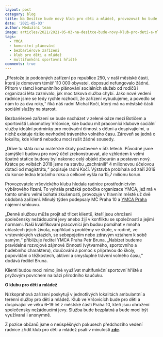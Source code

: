 ```yaml
---
layout: post
category: blog
title: Na Desítce bude nový klub pro děti a mládež, provozovat ho bude YMCA
date: '2021-05-03'
author: Mediální team
image: articles/2021/2021-05-03-na-desitce-bude-novy-klub-pro-deti-a-mladez-provozovat-ho-bude-ymca-01.jpg
tags:
  - YMCA
  - komunitní plánování
  - bezbariérové zařízení
  - klub pro děti a mládež
  - multifunkční sportovní hřiště
comments: true
---
```



„Přestože je podobných zařízení po republice 250, v naší městské části, která je domovem téměř 110 000 obyvatel, doposud nefungovalo žádné. Přitom v rámci komunitního plánování sociálních služeb od rodičů i organizací léta zaznívalo, jak moc taková služba chybí. Jako nové vedení radnice jsme se tedy rychle rozhodli, že zařízení vybudujeme, a povedlo se nám to za dva roky,“ říká náš radní Michal Kočí, který má na městské části sociální služby na starost.

Bezbariérové zařízení se bude nacházet v zelené oáze mezi Botičem a sportovišti Lokomotivy Vršovice, kde budou mít pracovníci klubové sociální služby ideální podmínky pro motivační činnost s dětmi a dospívajícími, u nichž existuje riziko nevhodně tráveného volného času. Zároveň se jedná o lokalitu, kde klienti nebudou moci rušit žádné sousedy.

„Dříve tu stála ruina mateřské školy postavené v 50. letech. Původně jsme zamýšleli budovu pro nový účel zrekonstruovat, ale vzhledem k velmi špatné statice budovy byl nakonec celý objekt zbourán a postaven nový. Krátce po volbách 2018 jsme na stavbu „zachránili“ 4 milionovou účelovou dotaci od magistrátu,“ popisuje radní Kočí. Výstavba probíhala od září 2019 do konce ledna letošního roku a celkově vyšla na 15,7 milionu korun.

Provozovatele vršovického klubu hledala radnice prostřednictvím výběrového řízení. To vyhrála pražská pobočka organizace YMCA, jež má v tomto směru velmi bohaté zkušenosti, provozuje v hlavním městě už dvě obdobná zařízení. Minulý týden podepsaly MČ Praha 10 a  [YMCA Praha](http://www.praha.ymca.cz/)  nájemní smlouvu.

„Denně službou může projít až třicet klientů, kteří jsou ohroženi společensky nežádoucími jevy anebo žijí v konfliktu se společností a jejími normami. Naši kvalifikovaní pracovníci jim budou pomáhat v mnoha oblastech jejich života, například s problémy ve škole, v rodině, ve vrstevnických vztazích, se sebepojetím nebo zdravým vztahem k sobě samým,“ přibližuje ředitel YMCA Praha Petr Bruna. „Nabízet budeme pravidelné rozvojové zájmové činnosti (výtvarného, sportovního a hudebního charakteru), doučování a pomoc s přípravou do školy, popovídání o těžkostech, aktivní a smysluplné trávení volného času,“ dodává ředitel Bruna.

Klienti budou moci mimo jiné využívat multifunkční sportovní hřiště s pryžovým povrchem na bázi přírodního kaučuku.

**O klubu pro děti a mládež**

Nízkoprahová zařízení poskytují v jednotlivých lokalitách ambulantní a terénní služby pro děti a mládež. Klub ve Vršovicích bude pro děti a dospívající ve věku 6–19 let z městské části Praha 10, kteří jsou ohrožení společensky nežádoucími jevy. Služba bude bezplatná a bude moci být využívaná i anonymně.

Z pozice občanů jsme o neúspěšných pokusech předchozího vedení radnice zřídit klub pro děti a mládež psali v minulosti [**zde**](https://pirati10.cz/vybudovani-nizkoprahoveho-klubu-pro-mladez-se-ukazalo-byt-pro-koalici-prilis-vysokym-cilem/).

